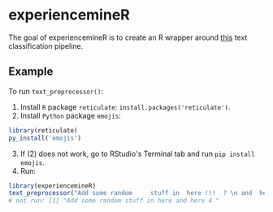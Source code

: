 
# experiencemineR

<!-- badges: start -->
<!-- badges: end -->

The goal of experiencemineR is to create an R wrapper around [this](https://github.com/CDU-data-science-team/pxtextmining/tree/develop) text classification pipeline.

## Example

To run `text_preprocessor()`:

1. Install `R` package `reticulate`: `install.packages('reticulate')`.
2. Install `Python` package `emojis`: 
``` r
library(reticulate)
py_install('emojis')

```
3. If (2) does not work, go to RStudio's Terminal tab and run `pip install emojis`.
4. Run:
``` r
library(experiencemineR)
text_preprocessor("Add some random     stuff in  here !!!  ? \n and  here 4 %£&* \r.")
# not run: [1] "Add some random stuff in here and here 4 "
```

